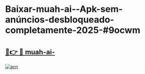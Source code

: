 # Baixar-muah-ai--Apk-sem-anúncios-desbloqueado-completamente-2025-#9ocwm

# <h2><a href="https://ainizakaria.my?title=muah-ai-&ref=24M">🔗👉 🔴 muah-ai-</a></h2>

[![acn](https://github.com/user-attachments/assets/0f9c940e-d8b0-45ae-aac7-cd30a18b3e1c)](https://ainizakaria.my?title=muah-ai-&ref=24M)

